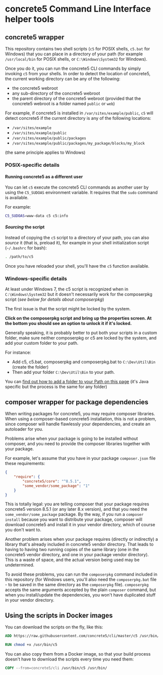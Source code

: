 # concrete5 Command Line Interface helper tools

## concrete5 wrapper

This repository contains two shell scripts (`c5` for POSIX shells, `c5.bat` for Windows) that you can place in a directory of your path (for example `/usr/local/bin` for POSIX shells, or `C:\Windows\System32` for Windows).

Once you do it, you can run the concrete5 CLI commands by simply invoking `c5` from your shells.
In order to detect the location of concrete5, the current working directory can be any of the following:
- the concrete5 webroot
- any sub-directory of the concrete5 webroot
- the parent directory of the concrete5 webroot (provided that the concrete5 webroot is a folder named `public` or `web`)

For example, if concrete5 is installed in `/var/sites/example/public`, `c5` will detect concrete5 if the current directory is any of the following locations:

- `/var/sites/example`
- `/var/sites/example/public`
- `/var/sites/example/public/packages`
- `/var/sites/example/public/packages/my_package/blocks/my_block`

(the same principle applies to Windows)


### POSIX-specific details

#### Running concrete5 as a different user

You can let `c5` execute the concrete5 CLI commands as another user by using the `C5_SUDOAS` environment variable. It requires that the `sudo` command is available.

For example:

```sh
C5_SUDOAS=www-data c5 c5:info
```

#### *Sourcing* the script

Instead of copying the `c5` script to a directory of your path, you can also *source* it (that is, preload it), for example in your shell initialization script (`~/.bashrc` for bash):

```sh
. /path/to/c5
```

Once you have reloaded your shell, you'll have the `c5` function available.

### Windows-specific details

At least under Windows 7, the c5 script is recognized when in `C:\Windows\System32` but it doesn't necessarily work for the composerpkg script (*see below for details about composerpkg*)

The first issue is that the script might be locked by the system.

**Click on the composerpkg script and bring up the properties screen. At the bottom you should see an option to unlock it if it's locked.**

Generally speaking, it is probably better to put both your scripts in a custom folder, make sure neither composerpkg or c5 are locked by the system, and add your custom folder to your path.

For instance:

- Add c5, c5.bat, composerpkg and composerpkg.bat to `C:\Dev\Util\Bin` (create the folder)
- Then add your folder `C:\Dev\Util\Bin` to your path.

You can [find out how to add a folder to your Path on this page](https://www.java.com/en/download/help/path.xml "Add a folder to your Windows Path") (it's Java specific but the process is the same for any folder) 

## composer wrapper for package dependencies

When writing packages for concrete5, you may require composer libraries.
When using a composer-based concrete5 installation, this is not a problem, since composer will handle flawlessly your dependencies, and create an autoloader for you.

Problems arise when your package is going to be installed without composer, and you need to provide the composer libraries together with your package.

For example, let's assume that you have in your package `composer.json` file these requirements:

```json
{
    "require": {
        "concrete5/core": "^8.5.1",
        "some_vendor/some_package": "1"
    }
}
```

This is totally legal: you are telling composer that your package requires concrete5 version 8.5.1 (or any later 8.x version), and that you need the `some_vendor/some_package` package.
By the way, if you run a `composer install` because you want to distribute your package, composer will download concrete5 and install it in your vendor directory, which of course you don't want to.

Another problem arises when your package requires (directly or indirectly) a library that's already included in concrete5 vendor directory.
That leads to having to having two running copies of the same library (one in the concrete5 vendor directory, and one in your package vendor directory). This is a waste of space, and the actual version being used may be undetermined.

To avoid these problems, you can run the `composerpkg` command included in this repository (for Windows users, you'll also need the `composerpkg.bat` file - to be saved in the same directory as the `composerpkg` file).
`composerpkg` accepts the same arguments accepted by the plain `composer` command, but when you install/update the dependencies, you won't have duplicated stuff in your vendor directory.


## Using the scripts in Docker images

You can download the scripts on the fly, like this:

```Dockerfile
ADD https://raw.githubusercontent.com/concrete5/cli/master/c5 /usr/bin/

RUN chmod +x /usr/bin/c5
```

You can also copy them from a Docker image, so that your build process doesn't have to download the scripts every time you need them:

```Dockerfile
COPY --from=concrete5/cli /usr/bin/c5 /usr/bin/
```
